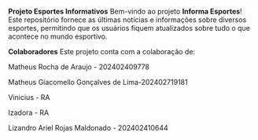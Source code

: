 **Projeto Esportes Informativos**
Bem-vindo ao projeto **Informa Esportes**! Este repositório fornece 
as últimas notícias e informações sobre diversos esportes, permitindo que 
os usuários fiquem atualizados sobre tudo o que acontece no mundo esportivo.

**Colaboradores**
Este projeto conta com a colaboração de:

Matheus Rocha de Araujo - 202402409778

Matheus Giacomello Gonçalves de Lima-202402719181

Vinicius - RA

Izadora     -   RA

Lizandro Ariel Rojas Maldonado - 202402410644
